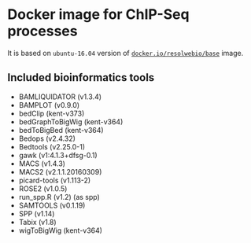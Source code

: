 # Docker image for ChIP-Seq processes

It is based on `ubuntu-16.04` version of [`docker.io/resolwebio/base`](
https://hub.docker.com/r/resolwebio/base/) image.

Included bioinformatics tools
-----------------------------
* BAMLIQUIDATOR (v1.3.4)
* BAMPLOT (v0.9.0)
* bedClip (kent-v373)
* bedGraphToBigWig (kent-v364)
* bedToBigBed (kent-v364)
* Bedops (v2.4.32)
* Bedtools (v2.25.0-1)
* gawk (v1:4.1.3+dfsg-0.1)
* MACS (v1.4.3)
* MACS2 (v2.1.1.20160309)
* picard-tools (v1.113-2)
* ROSE2 (v1.0.5)
* run_spp.R (v1.2) (as spp)
* SAMTOOLS (v0.1.19)
* SPP (v1.14)
* Tabix (v1.8)
* wigToBigWig (kent-v364)

